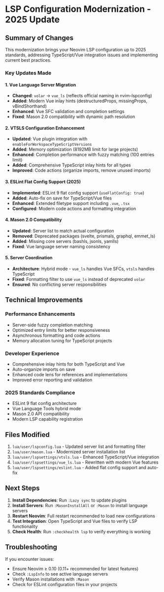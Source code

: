 # LSP Configuration Modernization - 2025 Update

## Summary of Changes

This modernization brings your Neovim LSP configuration up to 2025 standards, addressing TypeScript/Vue integration issues and implementing current best practices.

### Key Updates Made

#### 1. Vue Language Server Migration
- **Changed**: `volar` → `vue_ls` (reflects official naming in nvim-lspconfig)
- **Added**: Modern Vue inlay hints (destructuredProps, missingProps, vBindShorthand)
- **Enhanced**: Vue SFC validation and completion settings
- **Fixed**: Mason 2.0 compatibility with dynamic path resolution

#### 2. VTSLS Configuration Enhancement
- **Updated**: Vue plugin integration with `enableForWorkspaceTypeScriptVersions`
- **Added**: Memory optimization (8192MB limit for large projects)
- **Enhanced**: Completion performance with fuzzy matching (100 entries limit)
- **Added**: Comprehensive TypeScript inlay hints for all types
- **Improved**: Code actions (organize imports, remove unused imports)

#### 3. ESLint Flat Config Support (2025)
- **Implemented**: ESLint 9 flat config support (`useFlatConfig: true`)
- **Added**: Auto-fix on save for TypeScript/Vue files
- **Enhanced**: Extended filetype support including `.vue`, `.tsx`
- **Configured**: Modern code actions and formatting integration

#### 4. Mason 2.0 Compatibility
- **Updated**: Server list to match actual configuration
- **Removed**: Deprecated packages (svelte, prismals, graphql, emmet_ls)
- **Added**: Missing core servers (bashls, jsonls, yamlls)
- **Fixed**: Vue language server naming consistency

#### 5. Server Coordination
- **Architecture**: Hybrid mode - `vue_ls` handles Vue SFCs, `vtsls` handles TypeScript
- **Fixed**: Formatting filter to use `vue_ls` instead of deprecated `volar`
- **Ensured**: No conflicting server responsibilities

## Technical Improvements

### Performance Enhancements
- Server-side fuzzy completion matching
- Optimized entry limits for better responsiveness
- Asynchronous formatting and code actions
- Memory allocation tuning for TypeScript projects

### Developer Experience
- Comprehensive inlay hints for both TypeScript and Vue
- Auto-organize imports on save
- Enhanced code lens for references and implementations
- Improved error reporting and validation

### 2025 Standards Compliance
- ESLint 9 flat config architecture
- Vue Language Tools hybrid mode
- Mason 2.0 API compatibility
- Modern LSP capability registration

## Files Modified

1. `lua/user/lspconfig.lua` - Updated server list and formatting filter
2. `lua/user/mason.lua` - Modernized server installation list
3. `lua/user/lspsettings/vtsls.lua` - Enhanced TypeScript/Vue integration
4. `lua/user/lspsettings/vue_ls.lua` - Rewritten with modern Vue features
5. `lua/user/lspsettings/eslint.lua` - Added flat config support and auto-fix

## Next Steps

1. **Install Dependencies**: Run `:Lazy sync` to update plugins
2. **Install Servers**: Run `:MasonInstallAll` or `:Mason` to install language servers
3. **Restart Neovim**: Full restart recommended to load new configurations
4. **Test Integration**: Open TypeScript and Vue files to verify LSP functionality
5. **Check Health**: Run `:checkhealth lsp` to verify everything is working

## Troubleshooting

If you encounter issues:
- Ensure Neovim ≥ 0.10 (0.11+ recommended for latest features)
- Check `:LspInfo` to see active language servers
- Verify Mason installations with `:Mason`
- Check for ESLint configuration files in your projects